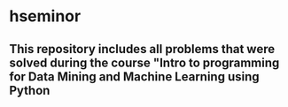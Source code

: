 # hseminor
## This repository includes all problems that were solved during the course "Intro to programming for Data Mining and Machine Learning using Python
